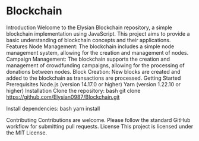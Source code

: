 # Blockchain

Introduction
Welcome to the Elysian Blockchain repository, a simple blockchain implementation using JavaScript. This project aims to provide a basic understanding of blockchain concepts and their applications.
Features
Node Management: The blockchain includes a simple node management system, allowing for the creation and management of nodes.
Campaign Management: The blockchain supports the creation and management of crowdfunding campaigns, allowing for the processing of donations between nodes.
Block Creation: New blocks are created and added to the blockchain as transactions are processed.
Getting Started
Prerequisites
Node.js (version 14.17.0 or higher)
Yarn (version 1.22.10 or higher)
Installation
Clone the repository:
bash
git clone https://github.com/Elysian0987/Blockchain.git

Install dependencies:
bash
yarn install

Contributing
Contributions are welcome. Please follow the standard GitHub workflow for submitting pull requests.
License
This project is licensed under the MIT License.